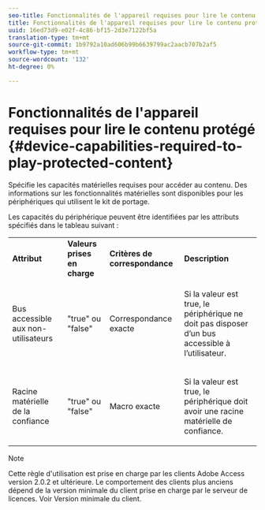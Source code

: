 ```yaml
---
seo-title: Fonctionnalités de l'appareil requises pour lire le contenu protégé
title: Fonctionnalités de l'appareil requises pour lire le contenu protégé
uuid: 16ed73d9-e02f-4c86-bf15-2d3e7122bf5a
translation-type: tm+mt
source-git-commit: 1b9792a10ad606b99b6639799ac2aacb707b2af5
workflow-type: tm+mt
source-wordcount: '132'
ht-degree: 0%

---
```



# Fonctionnalités de l&#39;appareil requises pour lire le contenu protégé {#device-capabilities-required-to-play-protected-content}

Spécifie les capacités matérielles requises pour accéder au contenu. Des informations sur les fonctionnalités matérielles sont disponibles pour les périphériques qui utilisent le kit de portage.

Les capacités du périphérique peuvent être identifiées par les attributs spécifiés dans le tableau suivant :

<table id="table_v3n_fks_n4"> 
 <tbody> 
  <tr> 
   <td><b>Attribut</b> </td> 
   <td><b>Valeurs prises en charge</b> </td> 
   <td><b>Critères de correspondance</b> </td> 
   <td><b>Description</b> </td> 
  </tr> 
  <tr> 
   <td colname="1" class="- topic/entry "> <p class="- topic/p ">Bus accessible aux non-utilisateurs </p> </td> 
   <td colname="2" class="- topic/entry "> <p class="- topic/p ">"true" ou "false" </p> </td> 
   <td colname="3" class="- topic/entry "> <p class="- topic/p ">Correspondance exacte </p> </td> 
   <td colname="4" class="- topic/entry "> <p class="- topic/p ">Si la valeur est true, le périphérique ne doit pas disposer d’un bus accessible à l’utilisateur. </p> </td> 
  </tr> 
  <tr> 
   <td colname="1" class="- topic/entry "> <p class="- topic/p ">Racine matérielle de la confiance </p> </td> 
   <td colname="2" class="- topic/entry "> <p class="- topic/p ">"true" ou "false" </p> </td> 
   <td colname="3" class="- topic/entry "> <p class="- topic/p ">Macro exacte </p> </td> 
   <td colname="4" class="- topic/entry "> <p class="- topic/p ">Si la valeur est true, le périphérique doit avoir une racine matérielle de confiance. </p> </td> 
  </tr> 
 </tbody> 
</table>

>[!NOTE]
>
>Cette règle d&#39;utilisation est prise en charge par les clients Adobe Access version 2.0.2 et ultérieure. Le comportement des clients plus anciens dépend de la version minimale du client prise en charge par le serveur de licences. Voir Version [](../../../../aaxs-protecting-content/content-setting-up-the-sdk/content-setting-up-the-dev-env.md)minimale du client.

